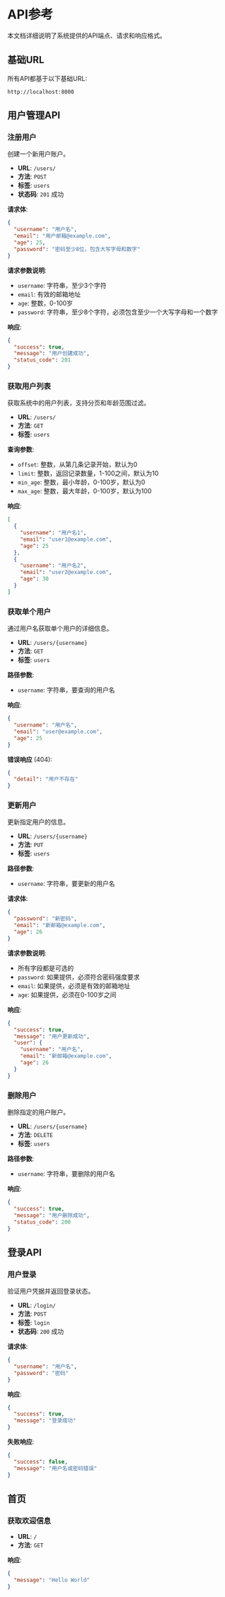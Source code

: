 # API参考

本文档详细说明了系统提供的API端点、请求和响应格式。

## 基础URL

所有API都基于以下基础URL:
```
http://localhost:8000
```

## 用户管理API

### 注册用户

创建一个新用户账户。

- **URL**: `/users/`
- **方法**: `POST`
- **标签**: `users`
- **状态码**: `201` 成功

**请求体**:
```json
{
  "username": "用户名",
  "email": "用户邮箱@example.com",
  "age": 25,
  "password": "密码至少8位，包含大写字母和数字"
}
```

**请求参数说明**:
- `username`: 字符串，至少3个字符
- `email`: 有效的邮箱地址
- `age`: 整数，0-100岁
- `password`: 字符串，至少8个字符，必须包含至少一个大写字母和一个数字

**响应**:
```json
{
  "success": true,
  "message": "用户创建成功",
  "status_code": 201
}
```

### 获取用户列表

获取系统中的用户列表，支持分页和年龄范围过滤。

- **URL**: `/users/`
- **方法**: `GET`
- **标签**: `users`

**查询参数**:
- `offset`: 整数，从第几条记录开始，默认为0
- `limit`: 整数，返回记录数量，1-100之间，默认为10
- `min_age`: 整数，最小年龄，0-100岁，默认为0
- `max_age`: 整数，最大年龄，0-100岁，默认为100

**响应**:
```json
[
  {
    "username": "用户名1",
    "email": "user1@example.com",
    "age": 25
  },
  {
    "username": "用户名2",
    "email": "user2@example.com",
    "age": 30
  }
]
```

### 获取单个用户

通过用户名获取单个用户的详细信息。

- **URL**: `/users/{username}`
- **方法**: `GET`
- **标签**: `users`

**路径参数**:
- `username`: 字符串，要查询的用户名

**响应**:
```json
{
  "username": "用户名",
  "email": "user@example.com",
  "age": 25
}
```

**错误响应** (404):
```json
{
  "detail": "用户不存在"
}
```

### 更新用户

更新指定用户的信息。

- **URL**: `/users/{username}`
- **方法**: `PUT`
- **标签**: `users`

**路径参数**:
- `username`: 字符串，要更新的用户名

**请求体**:
```json
{
  "password": "新密码",
  "email": "新邮箱@example.com",
  "age": 26
}
```

**请求参数说明**:
- 所有字段都是可选的
- `password`: 如果提供，必须符合密码强度要求
- `email`: 如果提供，必须是有效的邮箱地址
- `age`: 如果提供，必须在0-100岁之间

**响应**:
```json
{
  "success": true,
  "message": "用户更新成功",
  "user": {
    "username": "用户名",
    "email": "新邮箱@example.com",
    "age": 26
  }
}
```

### 删除用户

删除指定的用户账户。

- **URL**: `/users/{username}`
- **方法**: `DELETE`
- **标签**: `users`

**路径参数**:
- `username`: 字符串，要删除的用户名

**响应**:
```json
{
  "success": true,
  "message": "用户删除成功",
  "status_code": 200
}
```

## 登录API

### 用户登录

验证用户凭据并返回登录状态。

- **URL**: `/login/`
- **方法**: `POST`
- **标签**: `login`
- **状态码**: `200` 成功

**请求体**:
```json
{
  "username": "用户名",
  "password": "密码"
}
```

**响应**:
```json
{
  "success": true,
  "message": "登录成功"
}
```

**失败响应**:
```json
{
  "success": false,
  "message": "用户名或密码错误"
}
```

## 首页

### 获取欢迎信息

- **URL**: `/`
- **方法**: `GET`

**响应**:
```json
{
  "message": "Hello World"
}
``` 